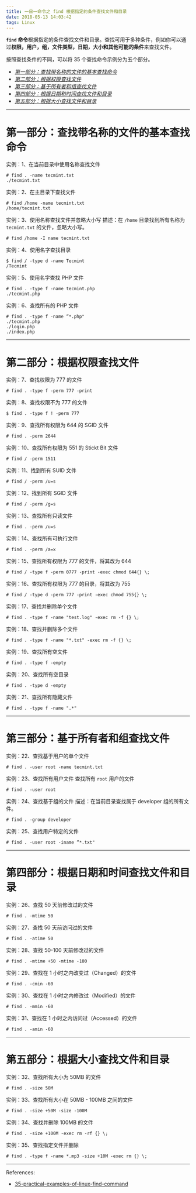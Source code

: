 ```yaml
---
title: 一日一命令之 find 根据指定的条件查找文件和目录
date: 2018-05-13 14:03:42
tags: Linux
---
```


**`find` 命令**根据指定的条件查找文件和目录。查找可用于多种条件，例如你可以通过**权限，用户，组，文件类型，日期，大小和其他可能的条件**来查找文件。

按照查找条件的不同，可以将 35 个查找命令示例分为五个部分。

* [*第一部分：查找带名称的文件的基本查找命令*](#第一部分：查找带名称的文件的基本查找命令)
* [*第二部分：根据权限查找文件*](#第二部分：根据权限查找文件)
* [*第三部分：基于所有者和组查找文件*](#第三部分：基于所有者和组查找文件)
* [*第四部分：根据日期和时间查找文件和目录*](#第四部分：根据日期和时间查找文件和目录)
* [*第五部分：根据大小查找文件和目录*](#第五部分：根据大小查找文件和目录)


<!-- more -->

--------

# 第一部分：查找带名称的文件的基本查找命令

实例：1、在当前目录中使用名称查找文件

```shell
# find . -name tecmint.txt
./tecmint.txt
```

实例：2、在主目录下查找文件

```shell
# find /home -name tecmint.txt
/home/tecmint.txt
```

实例：3、使用名称查找文件并忽略大小写
描述：在 `/home` 目录找到所有名称为 `tecmint.txt` 的文件，忽略大小写。

```shell
# find /home -I name tecmint.txt
```
实例：4、使用名字查找目录

```shell
$ find / -type d -name Tecmint
/Tecmint
```
实例：5、使用名字查找 PHP 文件

```shell
# find . -type f -name tecmint.php
./tecmint.php
```

实例：6、查找所有的 PHP 文件

```shell
# find . -type f -name “*.php"
./tecmint.php
./login.php
./index.php
```


--------


# 第二部分：根据权限查找文件

实例：7、查找权限为 777 的文件

```shell
# find . -type f -perm 777 -print
```
实例：8、查找权限不为 777 的文件

```shell
$ find . -type f ! -perm 777 
```
实例：9、查找所有权限为 644 的 SGID 文件

```shell
# find . -perm 2644
```

实例：10、查找所有权限为 551 的 Stickt Bit 文件

```shell
# find / -perm 1511
```
实例：11、找到所有 SUID 文件

```shell
# find / -perm /u=s
```
实例：12、找到所有 SGID 文件

```shell
# find / -perm /g=s
```
实例：13、查找所有只读文件 

```shell
# find . -perm /u=s
```
实例：14、查找所有可执行文件

```shell
# find . -perm /a=x
```
实例：15、查找所有权限为 777 的文件，将其改为 644

```shell
# find / -type f -perm 0777 -print -exec chmod 644{} \;
```
实例：16、查找所有权限为 777 的目录，将其改为 755

```shell
# find / -type d -perm 777 -print -exec chmod 755{} \;
```
实例：17、查找并删除单个文件

```shell
# find . -type f -name "test.log" -exec rm -f {} \;
```
实例：18、查找并删除多个文件

```shell
# find . -type f -name "*.txt" -exec rm -f {} \;
```
实例：19、查找所有空文件

```shell
# find . -type f -empty
```
实例：20、查找所有空目录

```shell
# find . -type d -empty
```
实例：21、查找所有隐藏文件

```shell
# find . -type f -name ".*"
```

--------

# 第三部分：基于所有者和组查找文件

实例：22、查找基于用户的单个文件

```shell
# find . -user root -name tecmint.txt
```

实例：23、查找所有用户文件
查找所有 `root` 用户的文件

```shell
# find . -user root 
```

实例：24、查找基于组的文件
描述：在当前目录查找属于 developer 组的所有文件。

```shell
# find . -group developer
```

实例：25、查找用户特定的文件

```shell
# find . -user root -iname “*.txt"
```

--------

# 第四部分：根据日期和时间查找文件和目录

实例：26、查找 50 天前修改过的文件

```shell
# find . -mtime 50 
```

实例：27、查找 50 天前访问过的文件

```shell
# find . -atime 50 
```

实例：28、查找 50-100 天前修改过的文件

```shell
# find . -mtime +50 -mtime -100
```

实例：29、查找在 1 小时之内改变过（Changed）的文件 

```shell
# find . -cmin -60
```

实例：30、查找在 1 小时之内修改过（Modified）的文件

```shell
# find . -mmin -60
```

实例：31、查找在 1 小时之内访问过（Accessed）的文件

```shell
# find . -amin -60
```

--------

# 第五部分：根据大小查找文件和目录

实例：32、查找所有大小为 50MB 的文件

```shell
# find . -size 50M
```

实例：33、查找所有大小在 50MB - 100MB 之间的文件

```shell
# find . -size +50M -size -100M
```

实例：34、查找并删除 100MB 的文件

```shell
# find . -size +100M -exec rm -rf {} \;
```

实例：35、查找指定文件并删除

```shell
# find . -type f -name *.mp3 -size +10M -exec rm {} \;
```

------

References:

- [35-practical-examples-of-linux-find-command](https://www.tecmint.com/35-practical-examples-of-linux-find-command/)
